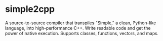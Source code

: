 # simple2cpp
A source-to-source compiler that transpiles "Simple," a clean, Python-like language, into high-performance C++. Write readable code and get the power of native execution. Supports classes, functions, vectors, and maps.
